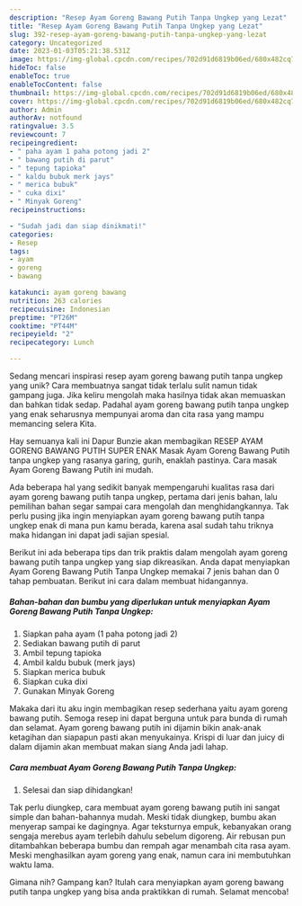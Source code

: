 ```yaml
---
description: "Resep Ayam Goreng Bawang Putih Tanpa Ungkep yang Lezat"
title: "Resep Ayam Goreng Bawang Putih Tanpa Ungkep yang Lezat"
slug: 392-resep-ayam-goreng-bawang-putih-tanpa-ungkep-yang-lezat
category: Uncategorized
date: 2023-01-03T05:21:38.531Z
image: https://img-global.cpcdn.com/recipes/702d91d6819b06ed/680x482cq70/ayam-goreng-bawang-putih-tanpa-ungkep-foto-resep-utama.jpg
hideToc: false
enableToc: true
enableTocContent: false
thumbnail: https://img-global.cpcdn.com/recipes/702d91d6819b06ed/680x482cq70/ayam-goreng-bawang-putih-tanpa-ungkep-foto-resep-utama.jpg
cover: https://img-global.cpcdn.com/recipes/702d91d6819b06ed/680x482cq70/ayam-goreng-bawang-putih-tanpa-ungkep-foto-resep-utama.jpg
author: Admin
authorAv: notfound
ratingvalue: 3.5
reviewcount: 7
recipeingredient:
- " paha ayam 1 paha potong jadi 2"
- " bawang putih di parut"
- " tepung tapioka"
- " kaldu bubuk merk jays"
- " merica bubuk"
- " cuka dixi"
- " Minyak Goreng"
recipeinstructions:

- "Sudah jadi dan siap dinikmati!"
categories:
- Resep
tags:
- ayam
- goreng
- bawang

katakunci: ayam goreng bawang 
nutrition: 263 calories
recipecuisine: Indonesian
preptime: "PT26M"
cooktime: "PT44M"
recipeyield: "2"
recipecategory: Lunch

---
```





Sedang mencari inspirasi resep ayam goreng bawang putih tanpa ungkep yang unik? Cara membuatnya sangat tidak terlalu sulit namun tidak gampang juga. Jika keliru mengolah maka hasilnya tidak akan memuaskan dan bahkan tidak sedap. Padahal ayam goreng bawang putih tanpa ungkep yang enak seharusnya mempunyai aroma dan cita rasa yang mampu memancing selera Kita.





Hay semuanya kali ini Dapur Bunzie akan membagikan RESEP AYAM GORENG BAWANG PUTIH SUPER ENAK Masak Ayam Goreng Bawang Putih tanpa ungkep yang rasanya garing, gurih, enaklah pastinya. Cara masak Ayam Goreng Bawang Putih ini mudah.

Ada beberapa hal yang sedikit banyak mempengaruhi kualitas rasa dari ayam goreng bawang putih tanpa ungkep, pertama dari jenis bahan, lalu pemilihan bahan segar sampai cara mengolah dan menghidangkannya. Tak perlu pusing jika ingin menyiapkan ayam goreng bawang putih tanpa ungkep enak di mana pun kamu berada, karena asal sudah tahu triknya maka hidangan ini dapat jadi sajian spesial.






Berikut ini ada beberapa tips dan trik praktis dalam mengolah ayam goreng bawang putih tanpa ungkep yang siap dikreasikan. Anda dapat menyiapkan Ayam Goreng Bawang Putih Tanpa Ungkep memakai 7 jenis bahan dan 0 tahap pembuatan. Berikut ini cara dalam membuat hidangannya.

<!--inarticleads1-->

##### Bahan-bahan dan bumbu yang diperlukan untuk menyiapkan Ayam Goreng Bawang Putih Tanpa Ungkep:

1. Siapkan  paha ayam (1 paha potong jadi 2)
1. Sediakan  bawang putih di parut
1. Ambil  tepung tapioka
1. Ambil  kaldu bubuk (merk jays)
1. Siapkan  merica bubuk
1. Siapkan  cuka dixi
1. Gunakan  Minyak Goreng


Makaka dari itu aku ingin membagikan resep sederhana yaitu ayam goreng bawang putih. Semoga resep ini dapat berguna untuk para bunda di rumah dan selamat. Ayam goreng bawang putih ini dijamin bikin anak-anak ketagihan dan siapapun pasti akan menyukainya. Krispi di luar dan juicy di dalam dijamin akan membuat makan siang Anda jadi lahap. 

<!--inarticleads2-->

##### Cara membuat Ayam Goreng Bawang Putih Tanpa Ungkep:


1. Selesai dan siap dihidangkan!

Tak perlu diungkep, cara membuat ayam goreng bawang putih ini sangat simple dan bahan-bahannya mudah. Meski tidak diungkep, bumbu akan menyerap sampai ke dagingnya. Agar teksturnya empuk, kebanyakan orang sengaja merebus ayam terlebih dahulu sebelum digoreng. Air rebusan pun ditambahkan beberapa bumbu dan rempah agar menambah cita rasa ayam. Meski menghasilkan ayam goreng yang enak, namun cara ini membutuhkan waktu lama. 

Gimana nih? Gampang kan? Itulah cara menyiapkan ayam goreng bawang putih tanpa ungkep yang bisa anda praktikkan di rumah. Selamat mencoba!
